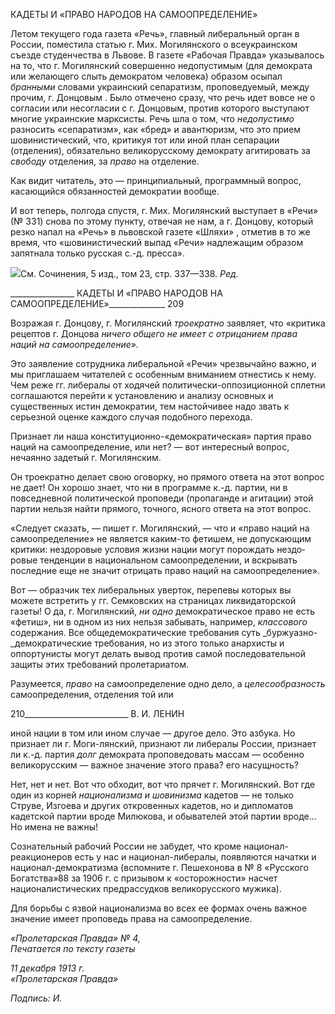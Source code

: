 КАДЕТЫ И «ПРАВО НАРОДОВ НА САМООПРЕДЕЛЕНИЕ»

Летом текущего года газета «Речь», главный либеральный орган в России, поместила статью г. Мих. Могилянского о всеукраинском съезде студенчества в Львове. В газете «Рабочая Правда» указывалось на то, что г. Могилянский совершенно недопустимым (для демократа или желающего слыть демократом человека) образом осыпал _бранными_ словами украинский сепаратизм, проповедуемый, между прочим, г. Донцовым . Было отмечено сразу, что речь идет вовсе не о согласии или несогласии с г. Донцовым, про­тив которого выступают многие украинские марксисты. Речь шла о том, что _недопус­тимо_ разносить «сепаратизм», как «бред» и авантюризм, что это прием шовинистиче­ский, что, критикуя тот или иной план сепарации (отделения), обязательно великорус­скому демократу агитировать за _свободу_ отделения, за _право_ на отделение.

Как видит читатель, это — принципиальный, программный вопрос, касающийся обя­занностей демократии вообще.

И вот теперь, полгода спустя, г. Мих. Могилянский выступает в «Речи» (№ 331) сно­ва по этому пункту, отвечая не нам, а г. Донцову, который резко напал на «Речь» в львовской газете «Шляхи» , отметив в то же время, что «шовинистический выпад «Ре­чи» надлежащим образом запятнала только русская с.-д. пресса».

![](file:///C:/Users/bot32/AppData/Local/Temp/msohtmlclip1/01/clip_image001.png)См. Сочинения, 5 изд., том 23, стр. 337—338. _Ред._

  

________________ КАДЕТЫ И «ПРАВО НАРОДОВ НА САМООПРЕДЕЛЕНИЕ»______________ 209

Возражая г. Донцову, г. Могилянский _троекратно_ заявляет, что «критика рецептов г. Донцова _ничего общего не имеет с отрицанием права наций на самоопределение»._

Это заявление сотрудника либеральной «Речи» чрезвычайно важно, и мы приглаша­ем читателей с особенным вниманием отнестись к нему. Чем реже гг. либералы от хо­дячей политически-оппозиционной сплетни соглашаются перейти к установлению и анализу основных и существенных истин демократии, тем настойчивее надо звать к серьезной оценке каждого случая подобного перехода.

Признает ли наша конституционно-«демократическая» партия право наций на само­определение, или нет? — вот интересный вопрос, нечаянно задетый г. Могилянским.

Он троекратно делает свою оговорку, но прямого ответа на этот вопрос не дает! Он хорошо знает, что ни в программе к.-д. партии, ни в повседневной политической про­поведи (пропаганде и агитации) этой партии нельзя найти прямого, точного, ясного от­вета на этот вопрос.

«Следует сказать, — пишет г. Могилянский, — что и «право наций на самоопределение» не является каким-то фетишем, не допускающим критики: нездоровые условия жизни нации могут порождать нездо­ровые тенденции в национальном самоопределении, и вскрывать последние еще не значит отрицать пра­во наций на самоопределение».

Вот — образчик тех либеральных уверток, перепевы которых вы можете встретить у гг. Семковских на страницах ликвидаторской газеты! О да, г. Могилянский, _ни одно_ демократическое право не есть «фетиш», ни в одном из них нельзя забывать, например, _классового_ содержания. Все общедемократические требования суть _буржуазно-_демократические требования, но из этого только анархисты и оппортунисты могут де­лать вывод против самой последовательной защиты этих требований пролетариатом.

Разумеется, _право_ на самоопределение одно дело, а _целесообразность_ самоопреде­ления, отделения той или

  

210__________________________ В. И. ЛЕНИН

иной нации в том или ином случае — другое дело. Это азбука. Но признает ли г. Моги-лянский, признают ли либералы России, признает ли к.-д. партия _долг_ демократа про­поведовать массам — особенно великорусским — важное значение этого права? его насущность?

Нет, нет и нет. Вот что обходит, вот что прячет г. Могилянский. Вот где один из корней _национализма и шовинизма_ кадетов — не только Струве, Изгоева и других от­кровенных кадетов, но и дипломатов кадетской партии вроде Милюкова, и обывателей этой партии вроде... Но имена не важны!

Сознательный рабочий России не забудет, что кроме национал-реакционеров есть у нас и национал-либералы, появляются начатки и национал-демократизма (вспомните г. Пешехонова в № 8 «Русского Богатства»88 за 1906 г. с призывом к «осторожности» на­счет националистических предрассудков великорусского мужика).

Для борьбы с язвой национализма во всех ее формах очень важное значение имеет проповедь права на самоопределение.

_«Пролетарская Правда» № 4,                                                        Печатается по тексту газеты_

_11 декабря 1913 г.                                                                        «Пролетарская Правда»_

_Подпись: И._